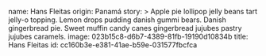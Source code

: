 name: Hans Fleitas
origin: Panamá
story: >
  Apple pie lollipop jelly beans tart jelly-o topping. Lemon drops pudding danish gummi bears. Danish
  gingerbread pie. Sweet muffin candy canes gingerbread jujubes pastry jujubes caramels.
image: 023b15c8-d6b7-4389-81fb-19190d10834b
title: Hans Fleitas
id: cc160b3e-e381-41ae-b59e-031577fbcfca
